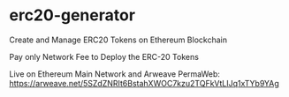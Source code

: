 # erc20-generator
Create and Manage ERC20 Tokens on Ethereum Blockchain

Pay only Network Fee to Deploy the ERC-20 Tokens

Live on Ethereum Main Network and Arweave PermaWeb: https://arweave.net/5SZdZNRIt6BstahXWOC7kzu2TQFkVtLIJq1xTYb9YAg
